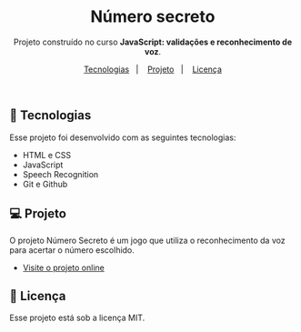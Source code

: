 <h1 align="center"> Número secreto </h1>

<p align="center">
 Projeto construído no curso <b>JavaScript: validações e reconhecimento de voz</b>. <br/>
</p>

<p align="center">
  <a href="#-tecnologias">Tecnologias</a>&nbsp;&nbsp;&nbsp;|&nbsp;&nbsp;&nbsp;
  <a href="#-projeto">Projeto</a>&nbsp;&nbsp;&nbsp;|&nbsp;&nbsp;&nbsp;
  <a href="#memo-licença">Licença</a>
</p>

<br>

## 🚀 Tecnologias

Esse projeto foi desenvolvido com as seguintes tecnologias:

- HTML e CSS
- JavaScript
- Speech Recognition 
- Git e Github

## 💻 Projeto

O projeto Número Secreto é um jogo que utiliza o reconhecimento da voz para acertar o número escolhido.
- [Visite o projeto online](https://luizfelipegondim.github.io/numero-secreto/)

## :memo: Licença

Esse projeto está sob a licença MIT.
